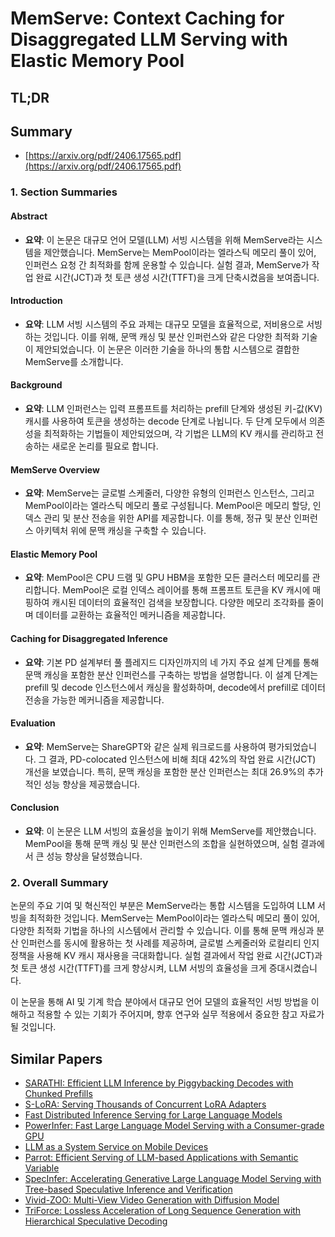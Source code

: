 # MemServe: Context Caching for Disaggregated LLM Serving with Elastic Memory Pool
## TL;DR
## Summary
- [https://arxiv.org/pdf/2406.17565.pdf](https://arxiv.org/pdf/2406.17565.pdf)

### 1. Section Summaries

#### Abstract
- **요약**: 이 논문은 대규모 언어 모델(LLM) 서빙 시스템을 위해 MemServe라는 시스템을 제안했습니다. MemServe는 MemPool이라는 엘라스틱 메모리 풀이 있어, 인퍼런스 요청 간 최적화를 함께 운용할 수 있습니다. 실험 결과, MemServe가 작업 완료 시간(JCT)과 첫 토큰 생성 시간(TTFT)을 크게 단축시켰음을 보여줍니다.

#### Introduction
- **요약**: LLM 서빙 시스템의 주요 과제는 대규모 모델을 효율적으로, 저비용으로 서빙하는 것입니다. 이를 위해, 문맥 캐싱 및 분산 인퍼런스와 같은 다양한 최적화 기술이 제안되었습니다. 이 논문은 이러한 기술을 하나의 통합 시스템으로 결합한 MemServe를 소개합니다.

#### Background
- **요약**: LLM 인퍼런스는 입력 프롬프트를 처리하는 prefill 단계와 생성된 키-값(KV) 캐시를 사용하여 토큰을 생성하는 decode 단계로 나뉩니다. 두 단계 모두에서 의존성을 최적화하는 기법들이 제안되었으며, 각 기법은 LLM의 KV 캐시를 관리하고 전송하는 새로운 논리를 필요로 합니다.

#### MemServe Overview
- **요약**: MemServe는 글로벌 스케줄러, 다양한 유형의 인퍼런스 인스턴스, 그리고 MemPool이라는 엘라스틱 메모리 풀로 구성됩니다. MemPool은 메모리 할당, 인덱스 관리 및 분산 전송을 위한 API를 제공합니다. 이를 통해, 정규 및 분산 인퍼런스 아키텍처 위에 문맥 캐싱을 구축할 수 있습니다.

#### Elastic Memory Pool
- **요약**: MemPool은 CPU 드램 및 GPU HBM을 포함한 모든 클러스터 메모리를 관리합니다. MemPool은 로컬 인덱스 레이어를 통해 프롬프트 토큰을 KV 캐시에 매핑하여 캐시된 데이터의 효율적인 검색을 보장합니다. 다양한 메모리 조각화를 줄이며 데이터를 교환하는 효율적인 메커니즘을 제공합니다.

#### Caching for Disaggregated Inference
- **요약**: 기본 PD 설계부터 풀 플레지드 디자인까지의 네 가지 주요 설계 단계를 통해 문맥 캐싱을 포함한 분산 인퍼런스를 구축하는 방법을 설명합니다. 이 설계 단계는 prefill 및 decode 인스턴스에서 캐싱을 활성화하며, decode에서 prefill로 데이터 전송을 가능한 메커니즘을 제공합니다.

#### Evaluation
- **요약**: MemServe는 ShareGPT와 같은 실제 워크로드를 사용하여 평가되었습니다. 그 결과, PD-colocated 인스턴스에 비해 최대 42%의 작업 완료 시간(JCT) 개선을 보였습니다. 특히, 문맥 캐싱을 포함한 분산 인퍼런스는 최대 26.9%의 추가적인 성능 향상을 제공했습니다.

#### Conclusion
- **요약**: 이 논문은 LLM 서빙의 효율성을 높이기 위해 MemServe를 제안했습니다. MemPool을 통해 문맥 캐싱 및 분산 인퍼런스의 조합을 실현하였으며, 실험 결과에서 큰 성능 향상을 달성했습니다.

### 2. Overall Summary

논문의 주요 기여 및 혁신적인 부분은 MemServe라는 통합 시스템을 도입하여 LLM 서빙을 최적화한 것입니다. MemServe는 MemPool이라는 엘라스틱 메모리 풀이 있어, 다양한 최적화 기법을 하나의 시스템에서 관리할 수 있습니다. 이를 통해 문맥 캐싱과 분산 인퍼런스를 동시에 활용하는 첫 사례를 제공하며, 글로벌 스케줄러와 로컬리티 인지 정책을 사용해 KV 캐시 재사용을 극대화합니다. 실험 결과에서 작업 완료 시간(JCT)과 첫 토큰 생성 시간(TTFT)를 크게 향상시켜, LLM 서빙의 효율성을 크게 증대시켰습니다.

이 논문을 통해 AI 및 기계 학습 분야에서 대규모 언어 모델의 효율적인 서빙 방법을 이해하고 적용할 수 있는 기회가 주어지며, 향후 연구와 실무 적용에서 중요한 참고 자료가 될 것입니다.

## Similar Papers
- [SARATHI: Efficient LLM Inference by Piggybacking Decodes with Chunked Prefills](2308.16369.md)
- [S-LoRA: Serving Thousands of Concurrent LoRA Adapters](2311.03285.md)
- [Fast Distributed Inference Serving for Large Language Models](2305.05920.md)
- [PowerInfer: Fast Large Language Model Serving with a Consumer-grade GPU](2312.12456.md)
- [LLM as a System Service on Mobile Devices](2403.11805.md)
- [Parrot: Efficient Serving of LLM-based Applications with Semantic Variable](2405.19888.md)
- [SpecInfer: Accelerating Generative Large Language Model Serving with Tree-based Speculative Inference and Verification](2305.09781.md)
- [Vivid-ZOO: Multi-View Video Generation with Diffusion Model](2406.08659.md)
- [TriForce: Lossless Acceleration of Long Sequence Generation with Hierarchical Speculative Decoding](2404.11912.md)

